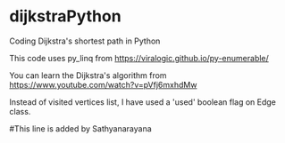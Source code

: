 # dijkstraPython
Coding Dijkstra's shortest path in Python

This code uses py_linq from https://viralogic.github.io/py-enumerable/

You can learn the Dijkstra's algorithm from https://www.youtube.com/watch?v=pVfj6mxhdMw

Instead of visited vertices list, I have used a 'used' boolean flag on Edge class.

#This line is added by Sathyanarayana